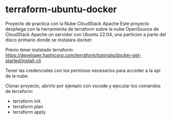 # terraform-ubuntu-docker
Proyecto de practica con la Nube CloudStack Apache
Este proyecto despliega con la herramienta de terraform sobre la nube OpenSource de CloudStack Apache un servidor con Ubuntu 22.04, una particion a parte del disco primario donde se instalara docker.  

Previo tener instalado terraform:
https://developer.hashicorp.com/terraform/tutorials/docker-get-started/install-cli

Tener las credenciales con los permisos necesarios para acceder a la api de la nube.

Clonar proyecto, abrirlo por ejemplo con vscode y ejecutar los comandos de terraform:
- terraform init
- terraform plan
- terraform apply


